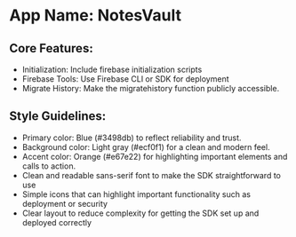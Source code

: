 # **App Name**: NotesVault

## Core Features:

- Initialization: Include firebase initialization scripts
- Firebase Tools: Use Firebase CLI or SDK for deployment
- Migrate History: Make the migratehistory function publicly accessible.

## Style Guidelines:

- Primary color: Blue (#3498db) to reflect reliability and trust.
- Background color: Light gray (#ecf0f1) for a clean and modern feel.
- Accent color: Orange (#e67e22) for highlighting important elements and calls to action.
- Clean and readable sans-serif font to make the SDK straightforward to use
- Simple icons that can highlight important functionality such as deployment or security
- Clear layout to reduce complexity for getting the SDK set up and deployed correctly